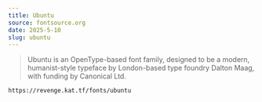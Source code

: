 ```yaml
---
title: Ubuntu
source: fontsource.org
date: 2025-5-10
slug: ubuntu
---
```

> Ubuntu is an OpenType-based font family, designed to be a modern, humanist-style typeface by London-based type foundry Dalton Maag, with funding by Canonical Ltd.

```text title="Paste the font link in your Revenge app"
https://revenge.kat.tf/fonts/ubuntu
```